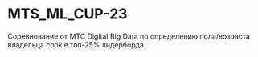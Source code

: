 # MTS_ML_CUP-23
Cоревнование от МТС Digital Big Data по определению пола/возраста владельца cookie топ-25% лидерборда


